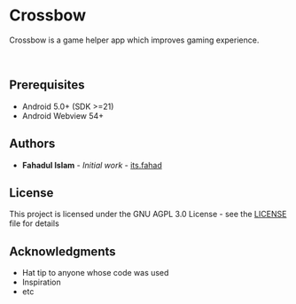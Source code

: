 # Crossbow
Crossbow is a game helper app which improves gaming experience.

<br/>

## Prerequisites
- Android 5.0+ (SDK >=21)
- Android Webview 54+

## Authors

* **Fahadul Islam** - *Initial work* - [its.fahad](https://github.com/its.fahad)

## License

This project is licensed under the GNU AGPL 3.0 License - see the [LICENSE](LICENSE) file for details

## Acknowledgments

* Hat tip to anyone whose code was used
* Inspiration
* etc
